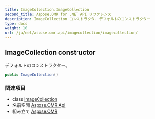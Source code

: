 ```yaml
---
title: ImageCollection.ImageCollection
second_title: Aspose.OMR for .NET API リファレンス
description: ImageCollection コンストラクタ. デフォルトのコンストラクター
type: docs
weight: 10
url: /ja/net/aspose.omr.api/imagecollection/imagecollection/
---
```

## ImageCollection constructor

デフォルトのコンストラクター。

```csharp
public ImageCollection()
```

### 関連項目

* class [ImageCollection](../)
* 名前空間 [Aspose.OMR.Api](../../imagecollection/)
* 組み立て [Aspose.OMR](../../../)


